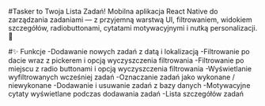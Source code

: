 #Tasker to Twoja Lista Zadań!
Mobilna aplikacja React Native do zarządzania zadaniami — z przyjemną warstwą UI, filtrowaniem, widokiem szczegółów, radiobuttonami, cytatami motywacyjnymi i nutką personalizacji. 🚀

#✨ Funkcje
    -Dodawanie nowych zadań z datą i lokalizacją
    -Filtrowanie po dacie wraz z pickerem i opcją wyczyszczenia filtrowania
    -Filtrowanie po miejscu z radio buttonami i opcją wyczyszczenia filtrowania
    -Wyświetlanie wyfiltrowanych wcześniej zadań
    -Oznaczanie zadań jako wykonane / niewykonane
    -Dodawanie i usuwanie zadań z bazy danych
    -Motywacyjne cytaty wyświetlane podczas dodawania zadań 
    -Lista szczegółów zadań

